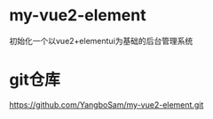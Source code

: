 # my-vue2-element
初始化一个以vue2+elementui为基础的后台管理系统

# git仓库
https://github.com/YangboSam/my-vue2-element.git
